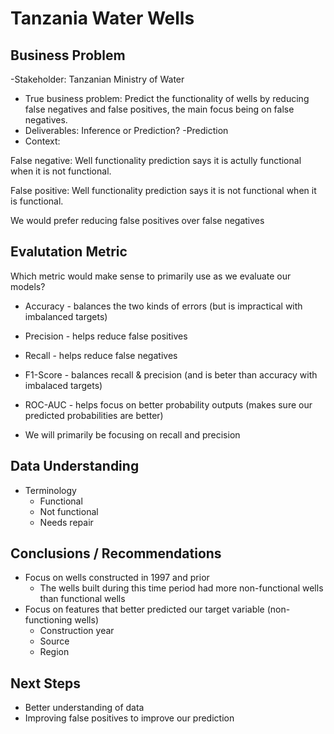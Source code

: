 # Tanzania Water Wells

## Business Problem
-Stakeholder: Tanzanian Ministry of Water

- True business problem: Predict the functionality of wells by reducing false negatives and false positives, the main focus being on false negatives.
- Deliverables: Inference or Prediction?
    -Prediction
- Context:

False negative: Well functionality prediction says it is actully functional when it is not functional.

False positive: Well functionality prediction says it is not functional when it is functional.

We would prefer reducing false positives over false negatives

## Evalutation Metric
Which metric would make sense to primarily use as we evaluate our models?
- Accuracy - balances the two kinds of errors (but is impractical with imbalanced targets)
- Precision - helps reduce false positives
- Recall - helps reduce false negatives
- F1-Score - balances recall & precision (and is beter than accuracy with imbalaced targets)
- ROC-AUC - helps focus on better probability outputs (makes sure our predicted probabilities are better)

- We will primarily be focusing on recall and precision

## Data Understanding
- Terminology
    - Functional
    - Not functional
    - Needs repair

## Conclusions / Recommendations
- Focus on wells constructed in 1997 and prior
    - The wells built during this time period had more non-functional wells than functional wells
- Focus on features that better predicted our target variable (non-functioning wells)
    - Construction year
    - Source
    - Region
  
## Next Steps
- Better understanding of data
- Improving false positives to improve our prediction